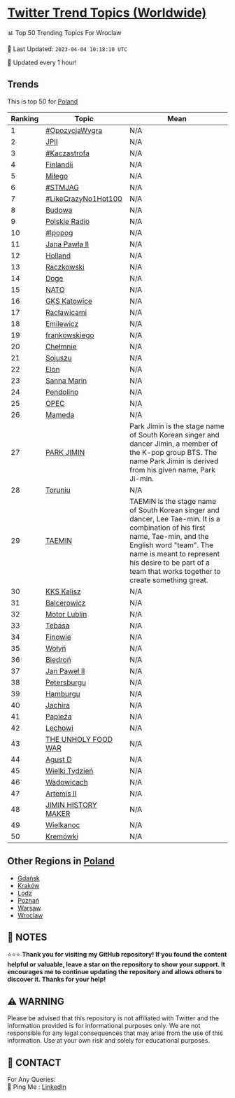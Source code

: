 [Twitter Trend Topics (Worldwide)](https://github.com/ErcinDedeoglu/Twitter-Trend-Topics)
==========


📊 Top 50 Trending Topics For Wroclaw

📆 Last Updated: `2023-04-04 10:18:10 UTC`

🔧 Updated every 1 hour!


## Trends

This is top 50 for [Poland](</Poland>)

| Ranking | Topic | Mean |
| ------- | ------------ | ------------ |
| 1 | [#OpozycjaWygra](http://twitter.com/search?q=%23OpozycjaWygra) | N/A |
| 2 | [JPII](http://twitter.com/search?q=JPII) | N/A |
| 3 | [#Kaczastrofa](http://twitter.com/search?q=%23Kaczastrofa) | N/A |
| 4 | [Finlandii](http://twitter.com/search?q=Finlandii) | N/A |
| 5 | [Miłego](http://twitter.com/search?q=Mi%c5%82ego) | N/A |
| 6 | [#STMJAG](http://twitter.com/search?q=%23STMJAG) | N/A |
| 7 | [#LikeCrazyNo1Hot100](http://twitter.com/search?q=%23LikeCrazyNo1Hot100) | N/A |
| 8 | [Budowa](http://twitter.com/search?q=Budowa) | N/A |
| 9 | [Polskie Radio](http://twitter.com/search?q=Polskie+Radio) | N/A |
| 10 | [#lpopog](http://twitter.com/search?q=%23lpopog) | N/A |
| 11 | [Jana Pawła II](http://twitter.com/search?q=Jana+Paw%c5%82a+II) | N/A |
| 12 | [Holland](http://twitter.com/search?q=Holland) | N/A |
| 13 | [Raczkowski](http://twitter.com/search?q=Raczkowski) | N/A |
| 14 | [Doge](http://twitter.com/search?q=Doge) | N/A |
| 15 | [NATO](http://twitter.com/search?q=NATO) | N/A |
| 16 | [GKS Katowice](http://twitter.com/search?q=GKS+Katowice) | N/A |
| 17 | [Racławicami](http://twitter.com/search?q=Rac%c5%82awicami) | N/A |
| 18 | [Emilewicz](http://twitter.com/search?q=Emilewicz) | N/A |
| 19 | [frankowskiego](http://twitter.com/search?q=frankowskiego) | N/A |
| 20 | [Chełmnie](http://twitter.com/search?q=Che%c5%82mnie) | N/A |
| 21 | [Sojuszu](http://twitter.com/search?q=Sojuszu) | N/A |
| 22 | [Elon](http://twitter.com/search?q=Elon) | N/A |
| 23 | [Sanna Marin](http://twitter.com/search?q=Sanna+Marin) | N/A |
| 24 | [Pendolino](http://twitter.com/search?q=Pendolino) | N/A |
| 25 | [OPEC](http://twitter.com/search?q=OPEC) | N/A |
| 26 | [Mameda](http://twitter.com/search?q=Mameda) | N/A |
| 27 | [PARK JIMIN](http://twitter.com/search?q=PARK+JIMIN) | Park Jimin is the stage name of South Korean singer and dancer Jimin, a member of the K-pop group BTS. The name Park Jimin is derived from his given name, Park Ji-min. |
| 28 | [Toruniu](http://twitter.com/search?q=Toruniu) | N/A |
| 29 | [TAEMIN](http://twitter.com/search?q=TAEMIN) | TAEMIN is the stage name of South Korean singer and dancer, Lee Tae-min. It is a combination of his first name, Tae-min, and the English word "team". The name is meant to represent his desire to be part of a team that works together to create something great. |
| 30 | [KKS Kalisz](http://twitter.com/search?q=KKS+Kalisz) | N/A |
| 31 | [Balcerowicz](http://twitter.com/search?q=Balcerowicz) | N/A |
| 32 | [Motor Lublin](http://twitter.com/search?q=Motor+Lublin) | N/A |
| 33 | [Tebasa](http://twitter.com/search?q=Tebasa) | N/A |
| 34 | [Finowie](http://twitter.com/search?q=Finowie) | N/A |
| 35 | [Wołyń](http://twitter.com/search?q=Wo%c5%82y%c5%84) | N/A |
| 36 | [Biedroń](http://twitter.com/search?q=Biedro%c5%84) | N/A |
| 37 | [Jan Paweł II](http://twitter.com/search?q=Jan+Pawe%c5%82+II) | N/A |
| 38 | [Petersburgu](http://twitter.com/search?q=Petersburgu) | N/A |
| 39 | [Hamburgu](http://twitter.com/search?q=Hamburgu) | N/A |
| 40 | [Jachira](http://twitter.com/search?q=Jachira) | N/A |
| 41 | [Papieża](http://twitter.com/search?q=Papie%c5%bca) | N/A |
| 42 | [Lechowi](http://twitter.com/search?q=Lechowi) | N/A |
| 43 | [THE UNHOLY FOOD WAR](http://twitter.com/search?q=THE+UNHOLY+FOOD+WAR) | N/A |
| 44 | [Agust D](http://twitter.com/search?q=Agust+D) | N/A |
| 45 | [Wielki Tydzień](http://twitter.com/search?q=Wielki+Tydzie%c5%84) | N/A |
| 46 | [Wadowicach](http://twitter.com/search?q=Wadowicach) | N/A |
| 47 | [Artemis II](http://twitter.com/search?q=Artemis+II) | N/A |
| 48 | [JIMIN HISTORY MAKER](http://twitter.com/search?q=JIMIN+HISTORY+MAKER) | N/A |
| 49 | [Wielkanoc](http://twitter.com/search?q=Wielkanoc) | N/A |
| 50 | [Kremówki](http://twitter.com/search?q=Krem%c3%b3wki) | N/A |



## Other Regions in [Poland](</Poland>)

* [Gdańsk](</Poland/Gdańsk.md>)
* [Kraków](</Poland/Kraków.md>)
* [Lodz](</Poland/Lodz.md>)
* [Poznań](</Poland/Poznań.md>)
* [Warsaw](</Poland/Warsaw.md>)
* [Wroclaw](</Poland/Wroclaw.md>)



## 📝 NOTES

⭐⭐⭐ **Thank you for visiting my GitHub repository! If you found the content helpful or valuable, leave a star on the repository to show your support. It encourages me to continue updating the repository and allows others to discover it. Thanks for your help!**


## ⚠️ WARNING

Please be advised that this repository is not affiliated with Twitter and the information provided is for informational purposes only. We are not responsible for any legal consequences that may arise from the use of this information. Use at your own risk and solely for educational purposes.


## 📨 CONTACT

 For Any Queries:  
            🏓 Ping Me : [LinkedIn](https://www.linkedin.com/in/ercindedeoglu/)
